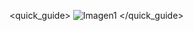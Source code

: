<quick_guide>
![Imagen1](http://static.energysistem.com/images/manuals/42174/554102b3c9a2c.jpg)
</quick_guide>
